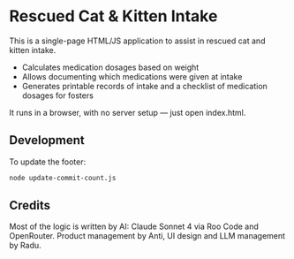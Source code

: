 # Rescued Cat & Kitten Intake

This is a single-page HTML/JS application to assist in rescued cat and kitten intake.

* Calculates medication dosages based on weight
* Allows documenting which medications were given at intake
* Generates printable records of intake and a checklist of medication dosages for fosters

It runs in a browser, with no server setup — just open index.html.

## Development
To update the footer:

```bash
node update-commit-count.js
```

## Credits
Most of the logic is written by AI: Claude Sonnet 4 via Roo Code and OpenRouter. Product management by Anti, UI design and LLM management by Radu.